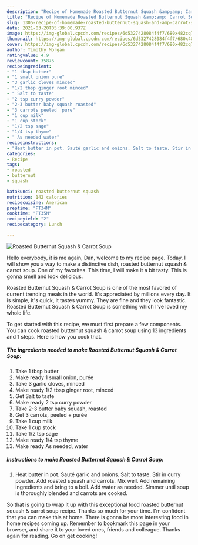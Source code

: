 ```yaml
---
description: "Recipe of Homemade Roasted Butternut Squash &amp;amp; Carrot Soup"
title: "Recipe of Homemade Roasted Butternut Squash &amp;amp; Carrot Soup"
slug: 1305-recipe-of-homemade-roasted-butternut-squash-and-amp-carrot-soup
date: 2021-03-20T05:39:00.937Z
image: https://img-global.cpcdn.com/recipes/6d5327428084f4f7/680x482cq70/roasted-butternut-squash-carrot-soup-recipe-main-photo.jpg
thumbnail: https://img-global.cpcdn.com/recipes/6d5327428084f4f7/680x482cq70/roasted-butternut-squash-carrot-soup-recipe-main-photo.jpg
cover: https://img-global.cpcdn.com/recipes/6d5327428084f4f7/680x482cq70/roasted-butternut-squash-carrot-soup-recipe-main-photo.jpg
author: Timothy Morgan
ratingvalue: 4.9
reviewcount: 35876
recipeingredient:
- "1 tbsp butter"
- "1 small onion pure"
- "3 garlic cloves minced"
- "1/2 tbsp ginger root minced"
- " Salt to taste"
- "2 tsp curry powder"
- "2-3 butter baby squash roasted"
- "3 carrots peeled  pure"
- "1 cup milk"
- "1 cup stock"
- "1/2 tsp sage"
- "1/4 tsp thyme"
- " As needed water"
recipeinstructions:
- "Heat butter in pot. Sauté garlic and onions. Salt to taste. Stir in curry powder. Add roasted squash and carrots. Mix well. Add remaining ingredients and bring to a boil. Add water as needed. Simmer until soup is thoroughly blended and carrots are cooked."
categories:
- Recipe
tags:
- roasted
- butternut
- squash

katakunci: roasted butternut squash 
nutrition: 142 calories
recipecuisine: American
preptime: "PT34M"
cooktime: "PT35M"
recipeyield: "2"
recipecategory: Lunch

---
```



![Roasted Butternut Squash &amp; Carrot Soup](https://img-global.cpcdn.com/recipes/6d5327428084f4f7/680x482cq70/roasted-butternut-squash-carrot-soup-recipe-main-photo.jpg)

Hello everybody, it is me again, Dan, welcome to my recipe page. Today, I will show you a way to make a distinctive dish, roasted butternut squash &amp; carrot soup. One of my favorites. This time, I will make it a bit tasty. This is gonna smell and look delicious.

Roasted Butternut Squash &amp; Carrot Soup is one of the most favored of current trending meals in the world. It's appreciated by millions every day. It is simple, it's quick, it tastes yummy. They are fine and they look fantastic. Roasted Butternut Squash &amp; Carrot Soup is something which I've loved my whole life.




To get started with this recipe, we must first prepare a few components. You can cook roasted butternut squash &amp; carrot soup using 13 ingredients and 1 steps. Here is how you cook that.

<!--inarticleads1-->

##### The ingredients needed to make Roasted Butternut Squash &amp; Carrot Soup:

1. Take 1 tbsp butter
1. Make ready 1 small onion, purée
1. Take 3 garlic cloves, minced
1. Make ready 1/2 tbsp ginger root, minced
1. Get  Salt to taste
1. Make ready 2 tsp curry powder
1. Take 2-3 butter baby squash, roasted
1. Get 3 carrots, peeled + purée
1. Take 1 cup milk
1. Take 1 cup stock
1. Take 1/2 tsp sage
1. Make ready 1/4 tsp thyme
1. Make ready  As needed, water




<!--inarticleads2-->

##### Instructions to make Roasted Butternut Squash &amp; Carrot Soup:

1. Heat butter in pot. Sauté garlic and onions. Salt to taste. Stir in curry powder. Add roasted squash and carrots. Mix well. Add remaining ingredients and bring to a boil. Add water as needed. Simmer until soup is thoroughly blended and carrots are cooked.




So that is going to wrap it up with this exceptional food roasted butternut squash &amp; carrot soup recipe. Thanks so much for your time. I'm confident that you can make this at home. There is gonna be more interesting food in home recipes coming up. Remember to bookmark this page in your browser, and share it to your loved ones, friends and colleague. Thanks again for reading. Go on get cooking!
